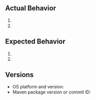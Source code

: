 ## Actual Behavior
1. 
2. 

## Expected Behavior
1. 
2. 

## Versions  
- OS platform and version:
- Maven package version or commit ID: